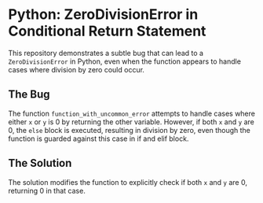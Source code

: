 # Python: ZeroDivisionError in Conditional Return Statement

This repository demonstrates a subtle bug that can lead to a `ZeroDivisionError` in Python, even when the function appears to handle cases where division by zero could occur.

## The Bug

The function `function_with_uncommon_error` attempts to handle cases where either `x` or `y` is 0 by returning the other variable. However, if both `x` and `y` are 0, the `else` block is executed, resulting in division by zero, even though the function is guarded against this case in if and elif block.

## The Solution

The solution modifies the function to explicitly check if both `x` and `y` are 0, returning 0 in that case.